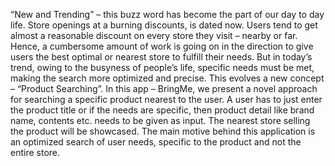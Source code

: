“New and Trending” – this buzz word has become the part of our day to day life. Store openings at a burning discounts, is dated now. Users tend to get almost a reasonable discount on every store they visit – nearby or far. Hence, a cumbersome amount of work is going on in the direction to give users the best optimal or nearest store to fulfill their needs. But in today’s trend, owing to the busyness of people’s life, specific needs must be met, making the search more optimized and precise. This evolves a new concept – “Product Searching”. In this app – BringMe, we present a novel approach for searching a specific product nearest to the user. A user has to just enter the product title or if the needs are specific, then product detail like brand name, contents etc. needs to be given as input. The nearest store selling the product will be showcased. The main motive behind this application is an optimized search of user needs, specific to the product and not the entire store.
